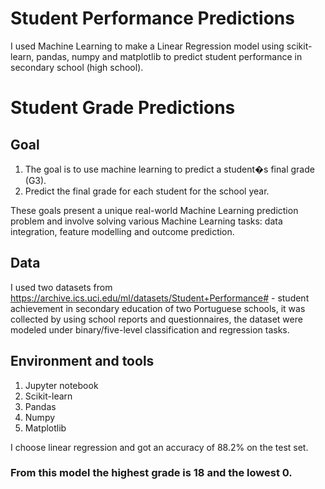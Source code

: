 # Student Performance Predictions

I used Machine Learning to make a Linear Regression model using scikit-learn, pandas, numpy and matplotlib to predict student performance in secondary school (high school).

# Student Grade Predictions

## Goal
1. The goal is to use machine learning to predict a student�s final grade (G3).
2. Predict the final grade for each student for the school year.

These goals present a unique real-world Machine Learning prediction problem and involve solving various Machine Learning tasks: data integration, feature modelling and outcome prediction.

## Data

I used two datasets from https://archive.ics.uci.edu/ml/datasets/Student+Performance# - student achievement in secondary education of two Portuguese schools, it was collected by using school reports and questionnaires, the dataset were modeled under binary/five-level classification and regression tasks.

## Environment and tools
1. Jupyter notebook
2. Scikit-learn
3. Pandas
4. Numpy
5. Matplotlib

I choose linear regression and got an accuracy of 88.2% on the test set. 

### From this model the highest grade is 18 and the lowest 0.


